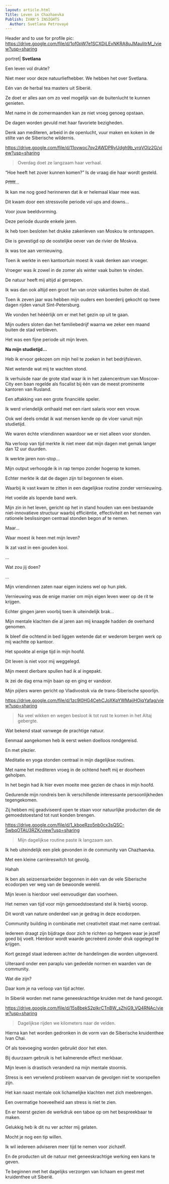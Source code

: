 ```yaml
---
layout: article.html
Title: Leven in Chazhaevka 
Publish: IVAN'S INSIGHTS
  Author: Svetlana Petrovayé 
---
```

Header and to use for profile pic: https://drive.google.com/file/d/1of0pW7e1SCXDiLEvNKRA8uJMauIitrM_/view?usp=sharing

portret| **Svetlana**

Een leven vol drukte?

Niet meer voor deze natuurliefhebber. We hebben het over Svetlana.

Eén van de herbal tea masters uit Siberië. 

Ze doet er alles aan om zo veel mogelijk van de buitenlucht te kunnen genieten.

Met name in de zomermaanden kan ze niet vroeg genoeg opstaan. 

De dagen worden gevuld met haar favoriete bezigheden. 

Denk aan mediteren, arbeid in de openlucht, vuur maken en koken in de stilte van de Siberische wildernis. 


https://drive.google.com/file/d/11ovwoc7qv2AWDPRyUdgh9b_yrqVOIz2G/view?usp=sharing
> Overdag doet ze langzaam haar verhaal. 


“Hoe heeft het zover kunnen komen?” Is de vraag die haar wordt gesteld. 


Pfffff… 

Ik kan me nog goed herinneren dat ik er helemaal klaar mee was. 

Dit kwam door een stressvolle periode vol ups and downs...

Voor jouw beeldvorming. 

Deze periode duurde enkele jaren. 

Ik heb toen besloten het drukke zakenleven van Moskou te ontsnappen. 

Die is gevestigd op de oostelijke oever van de rivier de Moskva. 

Ik was toe aan vernieuwing. 


Toen ik werkte in een kantoortuin moest ik vaak denken aan vroeger. 

Vroeger was ik zowel in de zomer als winter vaak buiten te vinden.

De natuur heeft mij altijd al geroepen. 

Ik was dan ook altijd een groot fan van onze vakanties buiten de stad. 

Toen ik zeven jaar was hebben mijn ouders een boerderij gekocht op twee dagen rijden vanuit Sint-Petersburg. 

We vonden het hééérlijk om er met het gezin op uit te gaan. 

Mijn ouders sloten dan het familiebedrijf waarna we zeker een maand buiten de stad verbleven.

Het was een fijne periode uit mijn leven. 


**Na mijn studietijd…**


Heb ik ervoor gekozen om mijn heil te zoeken in het bedrijfsleven. 

Niet wetende wat mij te wachten stond. 

Ik verhuisde naar de grote stad waar ik in het zakencentrum van Moscow-City een baan regelde als fiscalist bij één van de meest prominente kantoren van Rusland. 

Een aftakking van een grote financiële speler. 

Ik werd vriendelijk onthaald met een riant salaris voor een vrouw. 

Ook wel deels omdat ik wat mensen kende op de vloer vanuit mijn studietijd. 

We waren échte vriendinnen waardoor we er niet alleen voor stonden. 

Na verloop van tijd merkte ik niet meer dat mijn dagen met gemak langer dan 12 uur duurden. 

Ik werkte jaren non-stop…

Mijn output verhoogde ik in rap tempo zonder hogerop te komen.

Echter merkte ik dat de dagen zijn tol begonnen te eisen.

Waarbij ik vast kwam te zitten in een dagelijkse routine zonder vernieuwing. 

Het voelde als lopende band werk.

Mijn zin in het leven, gericht op het in stand houden van een bestaande niet-innovatieve structuur waarbij efficiëntie, effectiviteit en het nemen van rationele beslissingen centraal stonden begon af te nemen. 

Maar…

Waar moest ik heen met mijn leven? 

Ik zat vast in een gouden kooi.

...

Wat zou jij doen? 

...

Mijn vriendinnen zaten naar eigen inziens wel op hun plek.

Vernieuwing was de enige manier om mijn eigen leven weer op de rit te krijgen.

Echter gingen jaren voorbij toen ik uiteindelijk brak... 

Mijn mentale klachten die al jaren aan mij knaagde hadden de overhand genomen. 

Ik bleef die ochtend in bed liggen wetende dat er wederom bergen werk op mij wachtte op kantoor. 

Het spookte al enige tijd in mijn hoofd.

Dit leven is niet voor mij weggelegd. 

Mijn meest dierbare spullen had ik al ingepakt. 

Ik zei de dag erna mijn baan op en ging er vandoor. 

Mijn pijlers waren gericht op Vladivostok via de trans-Siberische spoorlijn.

https://drive.google.com/file/d/1zc9l0HG4CehCJoXKpYWMajjHOjqYafag/view?usp=sharing
> Na veel wikken en wegen besloot ik tot rust te komen in het Altaj gebergte. 

Wat bekend staat vanwege de prachtige natuur. 

Eenmaal aangekomen heb ik eerst weken doelloos rondgereisd. 

En met plezier. 

Meditatie en yoga stonden centraal in mijn dagelijkse routines.

Met name het mediteren vroeg in de ochtend heeft mij er doorheen geholpen. 

In het begin had ik hier even moeite mee gezien de chaos in mijn hoofd. 

Gedurende mijn rondreis ben ik verschillende interessante persoonlijkheden tegengekomen.

Zij hebben mij geadviseerd open te staan voor natuurlijke producten die de gemoedstoestand tot rust konden brengen. 

https://drive.google.com/file/d/1_kboeRzo5nb0cx3sQSC-5wbqOTAU3RZK/view?usp=sharing
>Mijn dagelijkse routine paste ik langzaam aan.

Ik heb uiteindelijk een plek gevonden in de community van Chazhaevka.

Met een kleine carrièreswitch tot gevolg.

Hahah

Ik ben als seizoensarbeider begonnen in één van de vele Siberische ecodorpen ver weg van de bewoonde wereld. 

Mijn leven is hierdoor veel eenvoudiger dan voorheen. 

Het nemen van tijd voor mijn gemoedstoestand stel ik hierbij voorop. 

Dit wordt van nature onderdeel van je gedrag in deze ecodorpen.

Community building in combinatie met creativiteit staat met name centraal.  

Iedereen draagt zijn bijdrage door zich te richten op hetgeen waar je jezelf goed bij voelt. Hierdoor wordt waarde gecreëerd zonder druk opgelegd te krijgen. 

Kort gezegd staat iedereen achter de handelingen die worden uitgevoerd. 

Uiteraard onder een paraplu van gedeelde normen en waarden van de community. 

Wat die zijn?

Daar kom je na verloop van tijd achter. 

In Siberië worden met name geneeskrachtige kruiden met de hand geoogst.

https://drive.google.com/file/d/15s8bekS2pIkrCTnBW_sZhjG9_VQ4RNAc/view?usp=sharing
> Dagelijkse rijden we kilometers naar de velden. 

Hierna kan het worden gedronken in de vorm van de Siberische kruidenthee Ivan Chai. 

Of als toevoeging worden gebruikt door het eten.

Bij duurzaam gebruik is het kalmerende effect merkbaar.

Mijn leven is drastisch veranderd na mijn mentale stoornis. 

Stress is een vervelend probleem waarvan de gevolgen niet te voorspellen zijn. 

Het kan naast mentale ook lichamelijke klachten met zich meebrengen. 

Een overmatige hoeveelheid aan stress is niet te zien.

En er heerst gezien de werkdruk een taboe op om het bespreekbaar te maken. 

Gelukkig heb ik dit nu ver achter mij gelaten. 

Mocht je nog een tip willen. 

Ik wil iedereen adviseren meer tijd te nemen voor zichzelf.

En de producten uit de natuur met geneeskrachtige werking een kans te geven. 

Te beginnen met het dagelijks verzorgen van lichaam en geest met kruidenthee uit Siberië.
